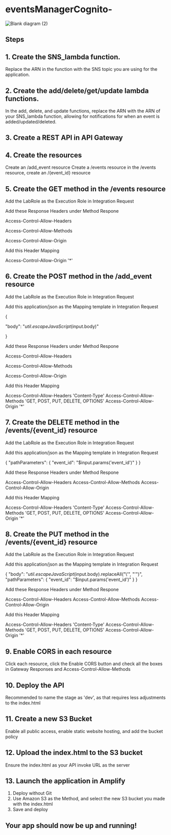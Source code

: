 # eventsManagerCognito-

![Blank diagram (2)](https://github.com/user-attachments/assets/d4e19019-ceb1-4aae-b1e9-864f70c1faac)


## Steps

## 1. Create the SNS_lambda function. 

Replace the ARN in the function with the SNS topic you are using for the application.

## 2. Create the add/delete/get/update lambda functions. 

In the add, delete, and update functions, replace the ARN with the ARN of your SNS_lambda function, allowing for notifications for when an event is added/updated/deleted. 

## 3. Create a REST API in API Gateway

## 4. Create the resources

Create an /add_event resource
Create a /events resource
in the /events resource, create an /{event_id} resource

## 5. Create the GET method in the /events resource 

Add the LabRole as the Execution Role in Integration Request

Add these Response Headers under Method Respone

Access-Control-Allow-Headers

Access-Control-Allow-Methods

Access-Control-Allow-Origin

Add this Header Mapping 

Access-Control-Allow-Origin '*'

## 6. Create the POST method in the /add_event resource 

Add the LabRole as the Execution Role in Integration Request

Add this application/json as the Mapping template in Integration Request

{

  "body": "$util.escapeJavaScript($input.body)"
  
}


Add these Response Headers under Method Respone

Access-Control-Allow-Headers

Access-Control-Allow-Methods

Access-Control-Allow-Origin

Add this Header Mapping 

Access-Control-Allow-Headers 'Content-Type'
Access-Control-Allow-Methods 'GET, POST, PUT, DELETE, OPTIONS'
Access-Control-Allow-Origin '*'

## 7. Create the DELETE method in the /events/{event_id} resource 

Add the LabRole as the Execution Role in Integration Request

Add this application/json as the Mapping template in Integration Request

{
    "pathParameters": {
        "event_id": "$input.params('event_id')"
    }
}


Add these Response Headers under Method Respone

Access-Control-Allow-Headers
Access-Control-Allow-Methods
Access-Control-Allow-Origin

Add this Header Mapping 

Access-Control-Allow-Headers 'Content-Type'
Access-Control-Allow-Methods 'GET, POST, PUT, DELETE, OPTIONS'
Access-Control-Allow-Origin '*'


## 8. Create the PUT method in the /events/{event_id} resource 

Add the LabRole as the Execution Role in Integration Request

Add this application/json as the Mapping template in Integration Request

{
  "body": "$util.escapeJavaScript($input.body).replaceAll("\\'", "'")",
  "pathParameters": {
    "event_id": "$input.params('event_id')"
  }
}


Add these Response Headers under Method Respone

Access-Control-Allow-Headers
Access-Control-Allow-Methods
Access-Control-Allow-Origin

Add this Header Mapping 
 
Access-Control-Allow-Headers 'Content-Type'
Access-Control-Allow-Methods 'GET, POST, PUT, DELETE, OPTIONS'
Access-Control-Allow-Origin '*'

## 9. Enable CORS in each resource

Click each resource, click the Enable CORS button and check all the boxes in Gateway Responses and Access-Control-Allow-Methods

## 10. Deploy the API 

Recommended to name the stage as 'dev', as that requires less adjustments to the index.html

## 11. Create a new S3 Bucket

Enable all public access, enable static website hosting, and add the bucket policy

## 12. Upload the index.html to the S3 bucket

Ensure the index.html as your API invoke URL as the server

## 13. Launch the application in Amplify

1. Deploy without Git
2. Use Amazon S3 as the Method, and select the new S3 bucket you made with the index.html
3. Save and deploy 

## Your app should now be up and running!






